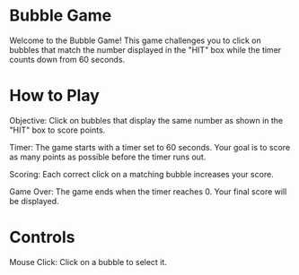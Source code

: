 # Bubble Game
Welcome to the Bubble Game! This game challenges you to click on bubbles that match the number displayed in the "HIT" box while the timer counts down from 60 seconds.

# How to Play
Objective: Click on bubbles that display the same number as shown in the "HIT" box to score points.

Timer: The game starts with a timer set to 60 seconds. Your goal is to score as many points as possible before the timer runs out.

Scoring: Each correct click on a matching bubble increases your score.

Game Over: The game ends when the timer reaches 0. Your final score will be displayed.

# Controls
Mouse Click: Click on a bubble to select it.
